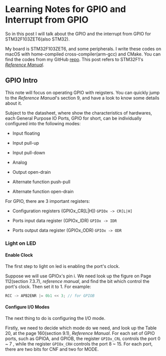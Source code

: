Learning Notes for GPIO and Interrupt from GPIO
===

So in this post I will talk about the GPIO and the interrupt from GPIO for STM32F103ZET6(also STM32).

My board is STM32F103ZET6, and some peripherals. I write these codes on macOS with home-compiled cross-compiler(arm-gcc) and CMake.
You can find the codes from my GitHub [repo](https://github.com/Qinka/stm32f103zet6demo).
This post refers to STM32F1's *[Reference Manual](http://www.st.com/resource/en/reference_manual/cd00171190.pdf)*.

## GPIO Intro

This note will focus on operating GPIO with reigsters.
You can quickly jump to the *Reference Manual*'s section 9, and have a look to know some details about it.

Subject to the datasheet, where show the characteristics of hardwares, each General Purpose IO Ports, GPIO for short,
can be individually configured into the following modes:

* Input floating

* Input pull-up

* Input pull-down

* Analog

* Output open-drain

* Alternate function push-pull

* Alternate function open-drain

For GPIO, there are 3 important registers:

* Configuration registers (GPIOx_CR[L|H]) `GPIOx -> CR[L|H]`

* Ports input data register (GPIOx_IDR) `GPIOx -> IDR`

* Ports output data register (GPIOx_ODR) `GPIOx -> ODR`

### Light on LED

#### Enable Clock

The first step to light on led is enabling the port's clock.

Suppose we will use GPIOx's pin i.
We need look up the figure on Page 112(section 7.3.7), *reference manual*, and find the bit which control the port's clock.
Then set it to 1. For example:

```c
RCC -> APB2ENR |= 0b1 << 3; // for GPIOB
```

#### Configure I/O Modes

The next thing to do is configuring the I/O mode.

Firstly, we need to decide which mode do we need, and look up the Table 20, at the page 160(section 9.1), *Reference Manual*.
For each set of GPIO ports, such as GPIOA, and GPIOB, the register `GPIOx_CRL` controls the port 0 ~ 7
, while the register `GPIOx_CRH` controls the port 8 ~ 15.
For each port, there are two bits for CNF and two for MODE.

